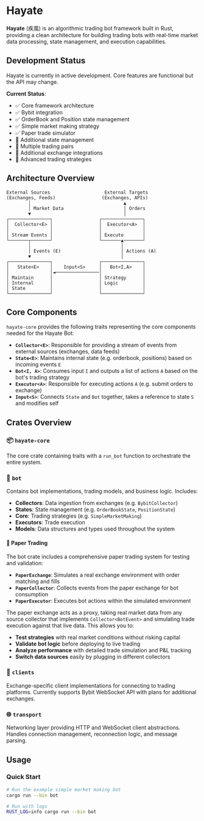 # Hayate

**Hayate** (疾風) is an algorithmic trading bot framework built in Rust, providing a clean architecture for building trading bots with real-time market data processing, state management, and execution capabilities.

## Development Status

Hayate is currently in active development. Core features are functional but the API may change.

**Current Status**:
- ✅ Core framework architecture
- ✅ Bybit integration
- ✅ OrderBook and Position state management  
- ✅ Simple market making strategy
- ✅ Paper trade simulator
- 🚧 Additional state management
- 🚧 Multiple trading pairs
- 🚧 Additional exchange integrations
- 🚧 Advanced trading strategies

## Architecture Overview

```
External Sources                    External Targets
(Exchanges, Feeds)                 (Exchanges, APIs)
        │                                  ▲
        │ Market Data                      │ Orders
        ▼                                  │
┌───────────────┐                 ┌───────────────┐
│  Collector<E> │                 │  Executor<A>  │
│               │                 │               │
│ Stream Events │                 │ Execute       │
└───────┬───────┘                 └───────▲───────┘
        │                                 │
        │ Events (E)                      │ Actions (A)
        ▼                                 │
┌───────────────┐                 ┌───────────────┐
│   State<E>    │    Input<S>     │   Bot<I,A>    │
│               │◄────────────────│               │
│ Maintain      │                 │ Strategy      │
│ Internal      │                 │ Logic         │
│ State         │                 │               │
└───────────────┘                 └───────────────┘
```

## Core Components

`hayate-core` provides the following traits representing the core components needed for the Hayate Bot:

* **`Collector<E>`**: Responsible for providing a stream of events from external sources (exchanges, data feeds)
* **`State<E>`**: Maintains internal state (e.g. orderbook, positions) based on incoming events `E`
* **`Bot<I, A>`**: Consumes input `I` and outputs a list of actions `A` based on the bot's trading strategy
* **`Executor<A>`**: Responsible for executing actions `A` (e.g. submit orders to exchange)
* **`Input<S>`**: Connects `State` and `Bot` together, takes a reference to state `S` and modifies self

## Crates Overview

### 📦 `hayate-core`
The core crate containing traits with a `run_bot` function to orchestrate the entire system.

### 🤖 `bot`
Contains bot implementations, trading models, and business logic. Includes:
- **Collectors**: Data ingestion from exchanges (e.g. `BybitCollector`)
- **States**: State management (e.g. `OrderBookState`, `PositionState`)  
- **Core**: Trading strategies (e.g. `SimpleMarketMaking`)
- **Executors**: Trade execution
- **Models**: Data structures and types used throughout the system

#### 📄 Paper Trading
The bot crate includes a comprehensive paper trading system for testing and validation:

- **`PaperExchange`**: Simulates a real exchange environment with order matching and fills
- **`PaperCollector`**: Collects events from the paper exchange for bot consumption  
- **`PaperExecutor`**: Executes bot actions within the simulated environment

The paper exchange acts as a proxy, taking real market data from any source collector that implements `Collector<BotEvent>` and simulating trade execution against that live data. This allows you to:

- **Test strategies** with real market conditions without risking capital  
- **Validate bot logic** before deploying to live trading  
- **Analyze performance** with detailed trade simulation and P&L tracking  
- **Switch data sources** easily by plugging in different collectors

### 🔗 `clients`
Exchange-specific client implementations for connecting to trading platforms. Currently supports Bybit WebSocket API with plans for additional exchanges.

### 🌐 `transport`
Networking layer providing HTTP and WebSocket client abstractions. Handles connection management, reconnection logic, and message parsing.

## Usage

### Quick Start
```bash
# Run the example simple market making bot
cargo run --bin bot

# Run with logs
RUST_LOG=info cargo run --bin bot
```